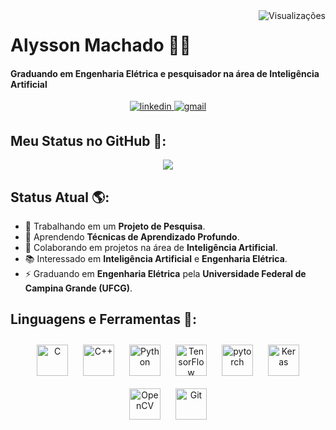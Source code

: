 <img src = "https://komarev.com/ghpvc/?username=Alyssonmach&label=Visualizações%20de%20Perfil&color=0e75b6&style=flat-square&color=red&link=https://www.github.com/Alyssonmach/" title = "Visualizações de Perfil" align = "right" alt = "Visualizações"/>  
  
# Alysson Machado 👨‍💻
  
#### Graduando em Engenharia Elétrica e pesquisador na área de Inteligência Artificial

<div align="center">
<a href="https://www.linkedin.com/in/alyssonmac" target="_blank">
<img src=https://img.shields.io/badge/linkedin-%231E77B5.svg?&style=for-the-badge&logo=linkedin&logoColor=white target="_blank" alt=linkedin style="margin-bottom: 5px;" />
</a> 
<a href="mailto:alysson.barbosa@ee.ufcg.edu.br" target="_blank">
<img src=https://img.shields.io/badge/-gmail-FF0000?style=for-the-badge&logo=gmail&logoColor=white target="_blank" alt=gmail style="margin-bottom: 5px;" />
</a> 
</div>  

## Meu Status no GitHub 📖:  

<div align="center">
<img src="https://metrics.lecoq.io/Alyssonmach?template=classic&config.timezone=America%2FSao_Paulo"/>
</div> 

## Status Atual 🌎: 

- 🔭 Trabalhando em um **Projeto de Pesquisa**.
- 🌱 Aprendendo **Técnicas de Aprendizado Profundo**. 
- 👯 Colaborando em projetos na área de **Inteligência Artificial**.
- 📚 Interessado em **Inteligência Artificial** e **Engenharia Elétrica**.
- ⚡ Graduando em **Engenharia Elétrica** pela **Universidade Federal de Campina Grande (UFCG)**.

## Linguagens e Ferramentas 🔨:

<div align="center">  
<img style="margin: 10px" src="https://profilinator.rishav.dev/skills-assets/c-original.svg" alt="C" height="50" />
<img style="margin: 10px" src="https://profilinator.rishav.dev/skills-assets/cplusplus-original.svg" alt="C++" height="50" />  
<img style="margin: 10px" src="https://profilinator.rishav.dev/skills-assets/python-original.svg" alt="Python" height="50" />  
<img style="margin: 10px" src="https://profilinator.rishav.dev/skills-assets/tensorflow-icon.svg" alt="TensorFlow" height="50" />
<img style="margin: 10px" src="https://profilinator.rishav.dev/skills-assets/pytorch-icon.svg" alt="pytorch" height="50" />
<img style="margin: 10px" src="https://profilinator.rishav.dev/skills-assets/keras.png" alt="Keras" height="50" />
<img style="margin: 10px" src="https://profilinator.rishav.dev/skills-assets/opencv-icon.svg" alt="OpenCV" height="50" />  
<img style="margin: 10px" src="https://profilinator.rishav.dev/skills-assets/git-scm-icon.svg" alt="Git" height="50" />  
